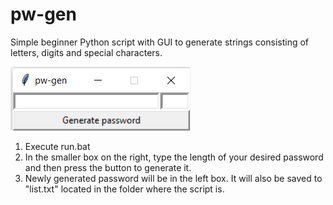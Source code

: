 # pw-gen
Simple beginner Python script with GUI to generate strings consisting of letters, digits and special characters.

![alt text](https://github.com/cpython420/pw-gen/blob/master/example.png)

1. Execute run.bat
2. In the smaller box on the right, type the length of your desired password and then press the button to generate it. 
3. Newly generated password will be in the left box. It will also be saved to "list.txt" located in the folder where the script is.
